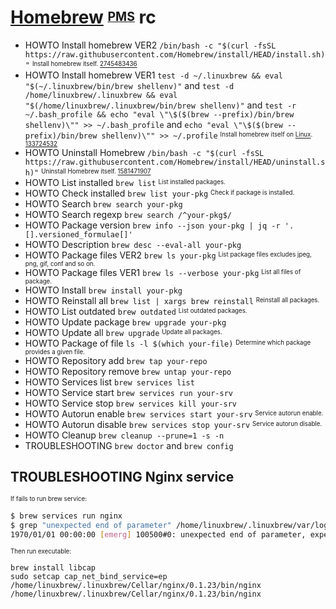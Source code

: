 # [Homebrew][] <sup><sub>[PMS][]</sub></sup> rc

[homebrew]: https://github.com/homebrew/brew
[pms]: https://en.wikipedia.org/wiki/Package_manager "Package Management System"

* HOWTO Install homebrew VER2 `/bin/bash -c "$(curl -fsSL https://raw.githubusercontent.com/Homebrew/install/HEAD/install.sh)"` <sup><sub>Install homebrew itself. [2745483436][]</sub></sup>
* HOWTO Install homebrew VER1 `test -d ~/.linuxbrew && eval "$(~/.linuxbrew/bin/brew shellenv)"` and `test -d /home/linuxbrew/.linuxbrew && eval "$(/home/linuxbrew/.linuxbrew/bin/brew shellenv)"` and `test -r ~/.bash_profile && echo "eval \"\$($(brew --prefix)/bin/brew shellenv)\"" >> ~/.bash_profile` and `echo "eval \"\$($(brew --prefix)/bin/brew shellenv)\"" >> ~/.profile` <sup><sub>Install homebrew itself on [Linux]. [133724532][]</sub></sup>
* HOWTO Uninstall Homebrew `/bin/bash -c "$(curl -fsSL https://raw.githubusercontent.com/Homebrew/install/HEAD/uninstall.sh)"` <sup><sub>Uninstall Homebrew itself. [1581471907][]</sub></sup>
* HOWTO List installed    `brew list`          <sup><sub>List installed packages.</sub></sup>
* HOWTO Check installed   `brew list your-pkg` <sup><sub>Check if package is installed.</sub></sup>
* HOWTO Search            `brew search your-pkg`
* HOWTO Search regexp     `brew search /^your-pkg$/`
* HOWTO Package version   `brew info --json your-pkg | jq -r '.[].versioned_formulae[]'`
* HOWTO Description       `brew desc --eval-all your-pkg`
* HOWTO Package files VER2 `brew ls your-pkg` <sup><sub>List package files excludes jpeg, png, gif, conf and so on.</sub></sup>
* HOWTO Package files VER1 `brew ls --verbose your-pkg` <sup><sub>List all files of package.</sub></sup>
* HOWTO Install           `brew install your-pkg`
* HOWTO Reinstall all     `brew list | xargs brew reinstall` <sup><sub>Reinstall all packages.</sub></sup>
* HOWTO List outdated     `brew outdated` <sup><sub>List outdated packages.</sub></sup>
* HOWTO Update package    `brew upgrade your-pkg`
* HOWTO Update all        `brew upgrade` <sup><sub>Update all packages.</sub></sup>
* HOWTO Package of file   `ls -l $(which your-file)` <sup><sub>Determine which package provides a given file.</sub></sup>
* HOWTO Repository add    `brew tap your-repo`
* HOWTO Repository remove `brew untap your-repo`
* HOWTO Services list     `brew services list`
* HOWTO Service start     `brew services run your-srv`
* HOWTO Service stop      `brew services kill your-srv`
* HOWTO Autorun enable    `brew services start your-srv` <sup><sub>Service autorun enable.</sub></sup>
* HOWTO Autorun disable   `brew services stop your-srv`  <sup><sub>Service autorun disable.</sub></sup>
* HOWTO Cleanup           `brew cleanup --prune=1 -s -n`
* TROUBLESHOOTING `brew doctor` and `brew config`

[linux]: https://github.com/torvalds/linux
[133724532]: https://docs.brew.sh/Homebrew-on-Linux#install
[2745483436]: https://brew.sh/#Install%20Homebrew
[1581471907]: https://github.com/homebrew/install?tab=readme-ov-file#uninstall-homebrew

## TROUBLESHOOTING Nginx service

<sup><sub>If fails to run brew service:</sub></sup>

```sh
$ brew services run nginx
$ grep "unexpected end of parameter" /home/linuxbrew/.linuxbrew/var/log/nginx/error.log | head -n 1
1970/01/01 00:00:00 [emerg] 100500#0: unexpected end of parameter, expecting ";" in command line
```

<sup><sup>Then run executable:</sub></sup>

    brew install libcap
    sudo setcap cap_net_bind_service=ep /home/linuxbrew/.linuxbrew/Cellar/nginx/0.1.23/bin/nginx
    /home/linuxbrew/.linuxbrew/Cellar/nginx/0.1.23/bin/nginx

